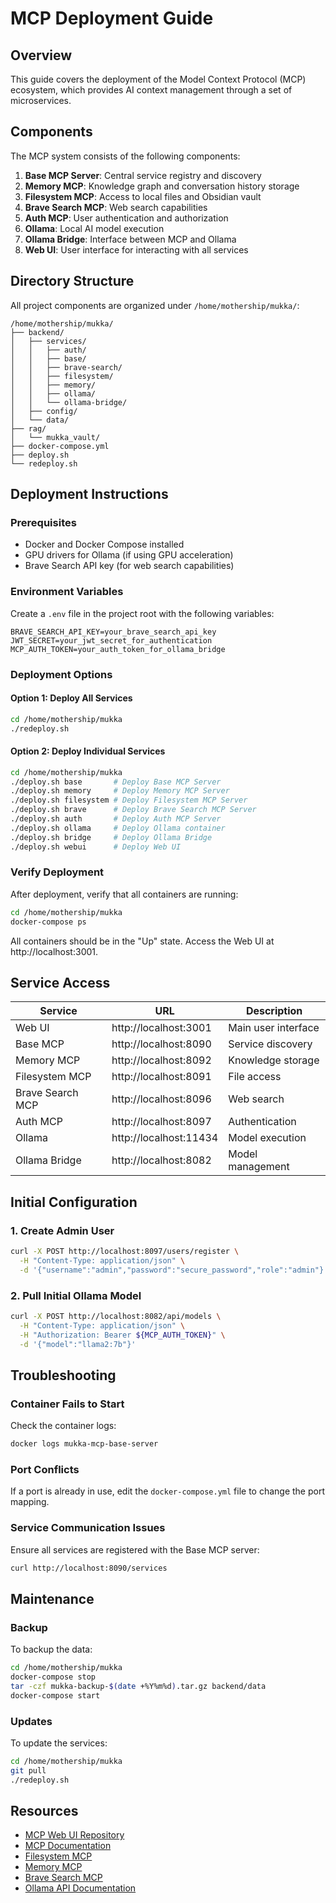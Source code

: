 # MCP Deployment Guide

## Overview
This guide covers the deployment of the Model Context Protocol (MCP) ecosystem, which provides AI context management through a set of microservices.

## Components
The MCP system consists of the following components:

1. **Base MCP Server**: Central service registry and discovery
2. **Memory MCP**: Knowledge graph and conversation history storage
3. **Filesystem MCP**: Access to local files and Obsidian vault
4. **Brave Search MCP**: Web search capabilities
5. **Auth MCP**: User authentication and authorization
6. **Ollama**: Local AI model execution
7. **Ollama Bridge**: Interface between MCP and Ollama
8. **Web UI**: User interface for interacting with all services

## Directory Structure
All project components are organized under `/home/mothership/mukka/`:
```
/home/mothership/mukka/
├── backend/
│   ├── services/
│   │   ├── auth/
│   │   ├── base/
│   │   ├── brave-search/
│   │   ├── filesystem/
│   │   ├── memory/
│   │   ├── ollama/
│   │   └── ollama-bridge/
│   ├── config/
│   └── data/
├── rag/
│   └── mukka_vault/
├── docker-compose.yml
├── deploy.sh
└── redeploy.sh
```

## Deployment Instructions

### Prerequisites
- Docker and Docker Compose installed
- GPU drivers for Ollama (if using GPU acceleration)
- Brave Search API key (for web search capabilities)

### Environment Variables
Create a `.env` file in the project root with the following variables:
```
BRAVE_SEARCH_API_KEY=your_brave_search_api_key
JWT_SECRET=your_jwt_secret_for_authentication
MCP_AUTH_TOKEN=your_auth_token_for_ollama_bridge
```

### Deployment Options

#### Option 1: Deploy All Services
```bash
cd /home/mothership/mukka
./redeploy.sh
```

#### Option 2: Deploy Individual Services
```bash
cd /home/mothership/mukka
./deploy.sh base       # Deploy Base MCP Server
./deploy.sh memory     # Deploy Memory MCP Server
./deploy.sh filesystem # Deploy Filesystem MCP Server
./deploy.sh brave      # Deploy Brave Search MCP Server
./deploy.sh auth       # Deploy Auth MCP Server
./deploy.sh ollama     # Deploy Ollama container
./deploy.sh bridge     # Deploy Ollama Bridge
./deploy.sh webui      # Deploy Web UI
```

### Verify Deployment
After deployment, verify that all containers are running:
```bash
cd /home/mothership/mukka
docker-compose ps
```

All containers should be in the "Up" state. Access the Web UI at http://localhost:3001.

## Service Access

| Service | URL | Description |
|---------|-----|-------------|
| Web UI | http://localhost:3001 | Main user interface |
| Base MCP | http://localhost:8090 | Service discovery |
| Memory MCP | http://localhost:8092 | Knowledge storage |
| Filesystem MCP | http://localhost:8091 | File access |
| Brave Search MCP | http://localhost:8096 | Web search |
| Auth MCP | http://localhost:8097 | Authentication |
| Ollama | http://localhost:11434 | Model execution |
| Ollama Bridge | http://localhost:8082 | Model management |

## Initial Configuration

### 1. Create Admin User
```bash
curl -X POST http://localhost:8097/users/register \
  -H "Content-Type: application/json" \
  -d '{"username":"admin","password":"secure_password","role":"admin"}'
```

### 2. Pull Initial Ollama Model
```bash
curl -X POST http://localhost:8082/api/models \
  -H "Content-Type: application/json" \
  -H "Authorization: Bearer ${MCP_AUTH_TOKEN}" \
  -d '{"model":"llama2:7b"}'
```

## Troubleshooting

### Container Fails to Start
Check the container logs:
```bash
docker logs mukka-mcp-base-server
```

### Port Conflicts
If a port is already in use, edit the `docker-compose.yml` file to change the port mapping.

### Service Communication Issues
Ensure all services are registered with the Base MCP server:
```bash
curl http://localhost:8090/services
```

## Maintenance

### Backup
To backup the data:
```bash
cd /home/mothership/mukka
docker-compose stop
tar -czf mukka-backup-$(date +%Y%m%d).tar.gz backend/data
docker-compose start
```

### Updates
To update the services:
```bash
cd /home/mothership/mukka
git pull
./redeploy.sh
```

## Resources
- [MCP Web UI Repository](https://github.com/penjud/mcp-web-ui)
- [MCP Documentation](https://github.com/penjud/mcp_docs)
- [Filesystem MCP](https://github.com/modelcontextprotocol/servers/tree/main/src/filesystem)
- [Memory MCP](https://github.com/modelcontextprotocol/servers/tree/main/src/memory)
- [Brave Search MCP](https://github.com/modelcontextprotocol/servers/tree/main/src/brave-search)
- [Ollama API Documentation](https://github.com/ollama/ollama/blob/main/docs/api.md)